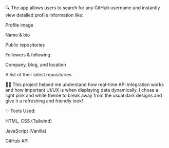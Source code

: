 🔍 The app allows users to search for any GitHub username and instantly view detailed profile information like:

Profile image

Name & bio

Public repositories

Followers & following

Company, blog, and location

A list of their latest repositories

👩‍💻 This project helped me understand how real-time API integration works and how important UI/UX is when displaying data dynamically. I chose a light pink and white theme to break away from the usual dark designs and give it a refreshing and friendly look!

✨ Tools Used:

HTML, CSS (Tailwind)

JavaScript (Vanilla)

GitHub API
